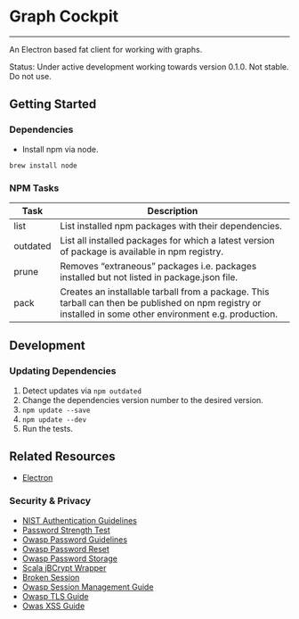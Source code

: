 # Graph Cockpit
- - -
An Electron based fat client for working with graphs.

Status: Under active development working towards version 0.1.0. Not stable. Do not use.

## Getting Started
### Dependencies
* Install npm via node.
```
brew install node
```

### NPM Tasks
| Task     | Description                                          |
|----------|------------------------------------------------------|
| list     | List installed npm packages with their dependencies. |
| outdated | List all installed packages for which a latest version of package is available in npm registry. |
| prune    | Removes “extraneous” packages i.e. packages installed but not listed in package.json file. |
| pack     | Creates an installable tarball from a package. This tarball can then be published on npm registry or installed in some other environment e.g. production. |

## Development
### Updating Dependencies
1. Detect updates via `npm outdated`
2. Change the dependencies version number to the desired version.
3. `npm update --save`
4. `npm update --dev`
5. Run the tests.

## Related Resources
* [Electron](http://electron.atom.io)

### Security & Privacy
* [NIST Authentication Guidelines](https://pages.nist.gov/800-63-3/)
* [Password Strength Test](https://github.com/nowsecure/owasp-password-strength-test)
* [Owasp Password Guidelines](https://www.owasp.org/index.php/Authentication_Cheat_Sheet#Implement_Proper_Password_Strength_Controls)
* [Owasp Password Reset](https://www.owasp.org/index.php/Forgot_Password_Cheat_Sheet)
* [Owasp Password Storage](https://www.owasp.org/index.php/Password_Storage_Cheat_Sheet)
* [Scala jBCrypt Wrapper](https://github.com/t3hnar/scala-bcrypt)
* [Broken Session](https://www.owasp.org/index.php/Top_10_2013-A2-Broken_Authentication_and_Session_Management)
* [Owasp Session Management Guide](https://www.owasp.org/index.php/Session_Management_Cheat_Sheet)
* [Owasp TLS Guide](https://www.owasp.org/index.php/Transport_Layer_Protection_Cheat_Sheet)
* [Owas XSS Guide](https://www.owasp.org/index.php/XSS_(Cross_Site_Scripting)_Prevention_Cheat_Sheet)
